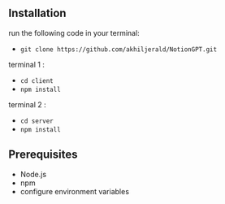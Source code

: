 ## Installation
run the following code in your terminal:
- ```git clone https://github.com/akhiljerald/NotionGPT.git```

terminal 1 :
- ```cd client```
- ```npm install```

terminal 2 :
- ```cd server```
- ```npm install```

## Prerequisites
- Node.js
- npm
- configure environment variables